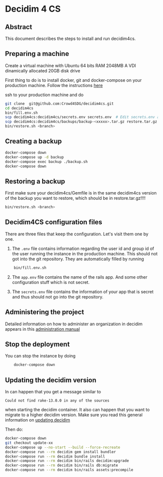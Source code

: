 # 
# Decidim 4 CS 

## Abstract

This document describes the steps to install and run decidim4cs.

## Preparing a machine 

Create a virtual machine with Ubuntu 64 bits RAM 2048MB A VDI dinamically allocated 20GB disk drive 

First thing to do is to install docker, git and docker-compose on your production machine. Follow the instructions [here](https://docs.docker.com/compose/install/)

ssh to your production machine and do 
```bash
git clone  git@github.com:Crowd4SDG/decidim4cs.git
cd decidim4cs
bin/fill.env.sh
scp decidim4cs:decidim4cs/secrets.env secrets.env  # Edit secrets.env and set RAILS_ENV to development if needed
scp decidim4cs:decidim4cs/backups/backup-<xxxxx>.tar.gz restore.tar.gz
bin/restore.sh <branch>
```
## Creating a backup 

```bash
docker-compose down
docker-compose up -d backup
docker-compose exec backup ./backup.sh
docker-compose down
```

## Restoring a backup

First make sure your decidim4cs/Gemfile is in the same decidim4cs version of the backup you want to restore, which should be in restore.tar.gz!!!!

```bash
bin/restore.sh <branch>
```

## Decidim4CS configuration files 

There are three files that keep the configuration. Let's visit them one by one. 

1. The `.env` file contains information regarding the user id and group id of the user running the instance in the production machine. This should not got into the git repository. They are automatically filled by running 
```bash
	bin/fill.env.sh
```
2. The `app.env` file contains the name of the rails app. And some other configuration stuff which is not secret. 

3. The `secrets.env` file contains the information of your app that is secret and thus should not go into the git repository. 


## Administering the project

Detailed information on how to administer an organization in decidim appears in this [administration manual](
https://decidim.org/pdf/Decidim_AdminManual_EN_0.10.pdf) 

## Stop the deployment

You can stop the instance by doing
```bash
	docker-compose down
```

## Updating the decidim version 

In can happen that you get a message similar to

```Could not find rake-13.0.0 in any of the sources```

when starting the decidim container. 
It also can happen that you want to migrate to a higher decidim version. 
Make sure you read this general information on [updating decidim](https://docs.decidim.org/en/install/update/)

Then do:

``` bash
docker-compose down
git checkout update-xx
docker-compose up --no-start --build --force-recreate  
docker-compose run --rm decidim gem install bundler
docker-compose run --rm decidim bundle install
docker-compose run --rm decidim bin/rails decidim:upgrade
docker-compose run --rm decidim bin/rails db:migrate
docker-compose run --rm decidim bin/rails assets:precompile
``` 

